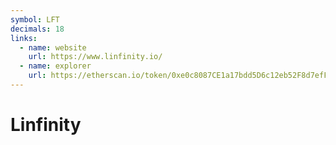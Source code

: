 ```yaml
---
symbol: LFT
decimals: 18
links:
  - name: website
    url: https://www.linfinity.io/
  - name: explorer
    url: https://etherscan.io/token/0xe0c8087CE1a17bdd5D6c12eb52F8d7efF7791987
---
```


# Linfinity
